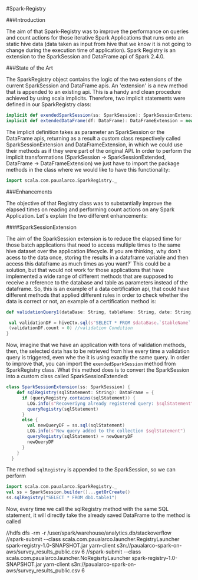 #Spark-Registry 

###Introduction

The aim of that Spark-Registry was to improve the performance on queries and count actions for those iterative Spark Applications that runs 
onto an static hive data (data taken as input from hive that we know it is not going to change during the execution time of application).
Spark Registry is an extension to the SparkSession and DataFrame api of Spark 2.4.0.

###State of the Art

The SparkRegistry object contains the logic of the two extensions of the current SparkSession and DataFrame apis. 
An 'extension' is a new method that is appended to an existing api. This is a handy and clean procedure achieved by 
using scala implicits. Therefore, two implicit statements were defined in our SparkRegistry class:
```scala
implicit def exendedSparkSession(ss: SparkSession): SparkSessionExtension = new SparkSessionExtension(ss)
implicit def extendedDataFrame(df: DataFrame): DataFrameExtension = new DataFrameExtension(df)
  ```
The implicit definition takes as parameter an SparkSession or the DataFrame apis, returning as a result a custom 
class respectively called SparkSessionExtension and DataFrameExtension, in which we could use their methods as if they were 
part of the original API.
In order to perform the implicit transformations (SparkSession -> SparkSessionExtended, DataFrame -> DataFrameExtension) we just have to 
import the package methods in the class where we would like to have this functionality:
```scala
import scala.com.paualarco.SparkRegistry._
```

###Enhancements

The objective of that Registry class was to substantially improve the elapsed times on reading and performing count
actions on any Spark Application.
Let´s explain the two different enhancements:

####SparkSessionExtension

The aim of the SparkSession extension is to reduce the elapsed time for those batch applications that 
need to access multiple times to the same hive dataset over the application lifecycle. If you are thinking, why don´t 
acess to the data once, storing the results in a dataframe variable and then access this dataframe as much times as you want?´
This could be a solution, but that would not work for those applications that have implemented a wide range of 
different methods that are  supposed to receive a reference to the database and table as parameters instead of the dataframe. 
So, this is an example of a data certification api, that could have different methods that applied different
rules in order to check whether the data is correct or not, an example of a certification method is:
 
 ```scala
def validationQuery1(dataBase: String, tableName: String, date: String): Boolean ={

  val validationDF = hiveCtx.sql(s"SELECT * FROM $dataBase.`$tableName` WHERE date=$date")
  (validationDF.count > 0) //validation Condition
}
 ```
Now, imagine that we have an application with tons of validation methods, then, the selected data has to
 be retrieved from hive every time a validation query is triggered, even whe the it is using exactly the same query.
In order to improve that, you can import the `exendedSparkSession` method from SparkRegistry class.
What this method does is to convert the SparkSession into a custom class called SparkSessionExtended:
```scala
class SparkSessionExtension(ss: SparkSession) {
    def sqlRegistry(sqlStatement: String): DataFrame = {
      if (queryRegistry.contains(sqlStatement)) {
        LOG.info(s"Recoveriyng already registered query: $sqlStatement")
        queryRegistry(sqlStatement)
      }
      else {
        val newQueryDF = ss.sql(sqlStatement)
        LOG.info(s"New query added to the collection $sqlStatement")
        queryRegistry(sqlStatement) = newQueryDF
        newQueryDF
      }
    }
  }
```
The method `sqlRegistry` is appended to the SparkSession, so we can perform 
```scala
import scala.com.paualarco.SparkRegistry._
val ss = SparkSession.builder()...getOrCreate()
ss.sqlRegistry("SELECT * FROM db1.table1")
```
Now, every time we call the sqlRegistry method with the same SQL statement, it will directly take the already saved DataFrame to the method
is called

  //hdfs dfs -rm -r /user/spark/warehouse/analytics.db/stackoverflow
  //spark-submit --class scala.com.paualarco.launcher.RegistryLauncher spark-registry-1.0-SNAPSHOT.jar yarn-client s3n://paualarco-spark-on-aws/survey_results_public.csv 6
//spark-submit --class scala.com.paualarco.launcher.NoRegisrtyLauncher spark-registry-1.0-SNAPSHOT.jar yarn-client s3n://paualarco-spark-on-aws/survey_results_public.csv 6
